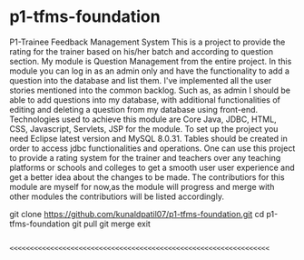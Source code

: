 # p1-tfms-foundation
>>>>>>>>>>>>>>>>>>>>>>>>>>>>>>>>>>>>>>



P1-Trainee Feedback Management System This is a project to provide the rating for the trainer based on his/her batch and according to question section. My module is Question Management from the entire project. In this module you can log in as an admin only and have the functionality to add a question into the database and list them. I've implemented all the user stories mentioned into the common backlog. Such as, as admin I should be able to add questions into my database, with additional functionalities of editing and deleting a question from my database using front-end. Technologies used to achieve this module are Core Java, JDBC, HTML, CSS, Javascript, Servlets, JSP for the module. To set up the project you need Eclipse latest version and MySQL 8.0.31. Tables should be created in order to access jdbc functionalities and operations. One can use this project to provide a rating system for the trainer and teachers over any teaching platforms or schools and colleges to get a smooth user user experience and get a better idea about the changes to be made. The contributiors for this module are myself for now,as the module will progress and merge with other modules the contributiors will be listed accordingly.




git clone https://github.com/kunaldpatil07/p1-tfms-foundation.git
cd p1-tfms-foundation
git pull
git merge
exit
                                                                                                 
                                                                                                 <<<<<<<<<<<<<<<<<<<<<<<<<<<<<<<<<<<<<<<<<<<<<<<<<<<<<<<<<<<<<<<<


